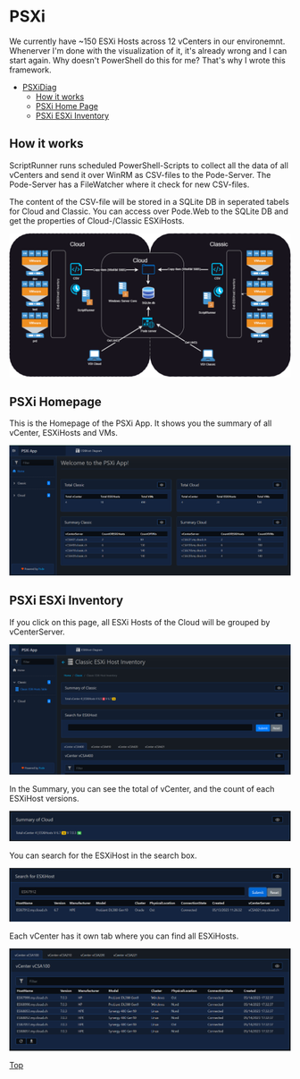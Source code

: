 # PSXi

We currently have ~150 ESXi Hosts across 12 vCenters in our environemnt. Whenerver I'm done with the visualization of it, it's already wrong and I can start again. Why doesn't PowerShell do this for me? That's why I wrote this framework.

- [PSXiDiag](#psxidiag)
  - [How it works](#how-it-works)
  - [PSXi Home Page](#psxi-homepage)
  - [PSXi ESXi Inventory](#psxi-esxi-inventory)

## How it works

ScriptRunner runs scheduled PowerShell-Scripts to collect all the data of all vCenters and send it over WinRM as CSV-files to the Pode-Server. The Pode-Server has a FileWatcher where it check for new CSV-files.

The content of the CSV-file will be stored in a SQLite DB in seperated tabels for Cloud and Classic. You can access over Pode.Web to the SQLite DB and get the properties of Cloud-/Classic ESXiHosts.

![PSXiHomePage](./pode/public/assets/img/PSXiPode.png)

## PSXi Homepage

This is the Homepage of the PSXi App. It shows you the summary of all vCenter, ESXiHosts and VMs.

![PSXiHomePage](./img/PSXiHomePage.png)

## PSXi ESXi Inventory

If you click on this page, all ESXi Hosts of the Cloud will be grouped by vCenterServer.

![PSXiEsxInventory](./img/PSXiEsxInventory.png)

In the Summary, you can see the total of vCenter, and the count of each ESXiHost versions.

![PSXiEsxInventory](./img/PSXiSummaryEsxiHosts.png)

You can search for the ESXiHost in the search box.

![PSXiEsxInventory](./img/PSXiSearchEsxiHosts.png)

Each vCenter has it own tab where you can find all ESXiHosts.

![PSXiEsxInventory](./img/PSXivCenterTabs.png)

[Top](#)
